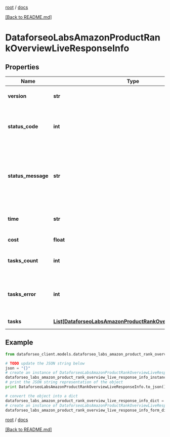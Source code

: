 [root](./../ "root") / [docs](./ "docs")

[[Back to README.md]](./../README.md "[Back to README.md]")

# DataforseoLabsAmazonProductRankOverviewLiveResponseInfo

## Properties

Name | Type | Description | Notes
------------ | ------------- | ------------- | -------------
**version** | **str** | the current version of the API | [optional]
**status_code** | **int** | general status code you can find the full list of the response codes here | [optional]
**status_message** | **str** | general informational message you can find the full list of general informational messages here | [optional]
**time** | **str** | total execution time, seconds | [optional]
**cost** | **float** | total tasks cost, USD | [optional]
**tasks_count** | **int** | the number of tasks in the tasks array | [optional]
**tasks_error** | **int** | the number of tasks in the tasks array returned with an error | [optional]
**tasks** | [**List[DataforseoLabsAmazonProductRankOverviewLiveTaskInfo]**](DataforseoLabsAmazonProductRankOverviewLiveTaskInfo.md) | array of tasks | [optional]

## Example

```python
from dataforseo_client.models.dataforseo_labs_amazon_product_rank_overview_live_response_info import DataforseoLabsAmazonProductRankOverviewLiveResponseInfo

# TODO update the JSON string below
json = "{}"
# create an instance of DataforseoLabsAmazonProductRankOverviewLiveResponseInfo from a JSON string
dataforseo_labs_amazon_product_rank_overview_live_response_info_instance = DataforseoLabsAmazonProductRankOverviewLiveResponseInfo.from_json(json)
# print the JSON string representation of the object
print DataforseoLabsAmazonProductRankOverviewLiveResponseInfo.to_json()

# convert the object into a dict
dataforseo_labs_amazon_product_rank_overview_live_response_info_dict = dataforseo_labs_amazon_product_rank_overview_live_response_info_instance.to_dict()
# create an instance of DataforseoLabsAmazonProductRankOverviewLiveResponseInfo from a dict
dataforseo_labs_amazon_product_rank_overview_live_response_info_form_dict = dataforseo_labs_amazon_product_rank_overview_live_response_info.from_dict(dataforseo_labs_amazon_product_rank_overview_live_response_info_dict)
```

  

[root](./../ "root") / [docs](./ "docs")

[[Back to README.md]](./../README.md "[Back to README.md]")